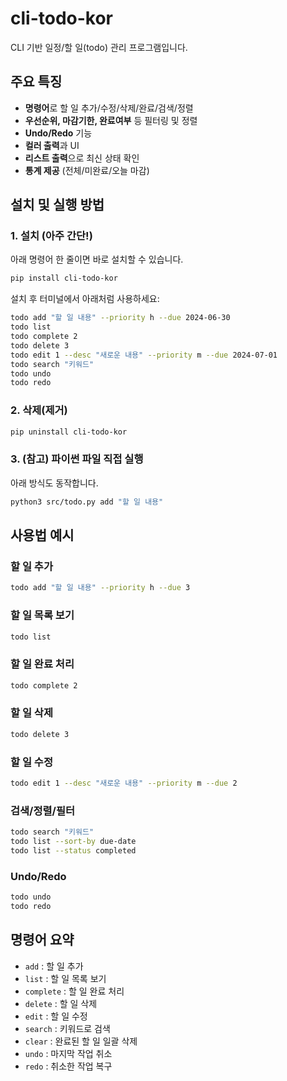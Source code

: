 # cli-todo-kor

CLI 기반 일정/할 일(todo) 관리 프로그램입니다.

## 주요 특징
- **명령어**로 할 일 추가/수정/삭제/완료/검색/정렬
- **우선순위, 마감기한, 완료여부** 등 필터링 및 정렬
- **Undo/Redo** 기능
- **컬러 출력**과 UI
- **리스트 출력**으로 최신 상태 확인
- **통계 제공** (전체/미완료/오늘 마감)

## 설치 및 실행 방법

### 1. 설치 (아주 간단!)

아래 명령어 한 줄이면 바로 설치할 수 있습니다.

```bash
pip install cli-todo-kor
```

설치 후 터미널에서 아래처럼 사용하세요:

```bash
todo add "할 일 내용" --priority h --due 2024-06-30
todo list
todo complete 2
todo delete 3
todo edit 1 --desc "새로운 내용" --priority m --due 2024-07-01
todo search "키워드"
todo undo
todo redo
```

### 2. 삭제(제거)
```bash
pip uninstall cli-todo-kor
```

### 3. (참고) 파이썬 파일 직접 실행
아래 방식도 동작합니다.
```bash
python3 src/todo.py add "할 일 내용"
```

## 사용법 예시
### 할 일 추가
```bash
todo add "할 일 내용" --priority h --due 3
```

### 할 일 목록 보기
```bash
todo list
```

### 할 일 완료 처리
```bash
todo complete 2
```

### 할 일 삭제
```bash
todo delete 3
```

### 할 일 수정
```bash
todo edit 1 --desc "새로운 내용" --priority m --due 2
```

### 검색/정렬/필터
```bash
todo search "키워드"
todo list --sort-by due-date
todo list --status completed
```

### Undo/Redo
```bash
todo undo
todo redo
```

## 명령어 요약
- `add`       : 할 일 추가
- `list`      : 할 일 목록 보기
- `complete`  : 할 일 완료 처리
- `delete`    : 할 일 삭제
- `edit`      : 할 일 수정
- `search`    : 키워드로 검색
- `clear`     : 완료된 할 일 일괄 삭제
- `undo`      : 마지막 작업 취소
- `redo`      : 취소한 작업 복구
